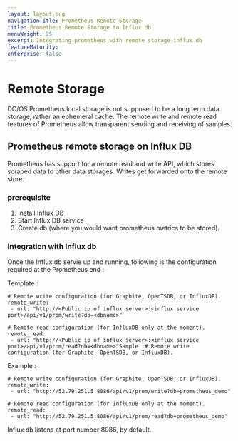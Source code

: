 ```yaml
---
layout: layout.pug
navigationTitle: Prometheus Remote Storage
title: Prometheus Remote Storage to Influx db
menuWeight: 25
excerpt: Integrating prometheus with remote storage influx db
featureMaturity:
enterprise: false
---
```


# Remote Storage 

 DC/OS Prometheus local storage is not supposed to be a long term data storage, rather an ephemeral cache.
 The remote write and remote read features of Prometheus allow transparent sending and receiving of samples.

## Prometheus remote storage on Influx DB

  Prometheus has support for a remote read and write API, which stores scraped data to other data storages. Writes get forwarded onto the remote store.


### prerequisite

  1. Install Influx DB 
  2. Start Influx DB service
  3. Create db (where you would want prometheus metrics to be stored).

### Integration with Influx db 

  Once the Influx db servie up and running, following is the configuration required at the Prometheus end :

Template :

```
# Remote write configuration (for Graphite, OpenTSDB, or InfluxDB).
remote_write:
 - url: "http://<Public ip of influx server>:<influx service port>/api/v1/prom/write?db=<dbname>"

# Remote read configuration (for InfluxDB only at the moment).
remote_read:
 - url: "http://<Public ip of influx server>:<influx service port>/api/v1/prom/read?db=<dbname>"Sample :# Remote write configuration (for Graphite, OpenTSDB, or InfluxDB).
```

Example : 

```
# Remote write configuration (for Graphite, OpenTSDB, or InfluxDB).
remote_write:
 - url: "http://52.79.251.5:8086/api/v1/prom/write?db=prometheus_demo"

# Remote read configuration (for InfluxDB only at the moment).
remote_read:
 - url: "http://52.79.251.5:8086/api/v1/prom/read?db=prometheus_demo"
```

Influx db listens at port number 8086, by default.
